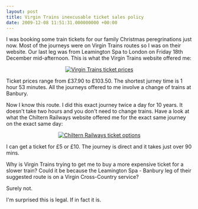 ```yaml
---
layout: post
title: Virgin Trains inexcusable ticket sales policy
date: 2009-12-08 11:51:31.000000000 +00:00
---
```

<div class="mceTemp mceIEcenter">
<div class="mceTemp mceIEcenter" style="text-align: left;">I was booking some train tickets for our family Christmas peregrinations just now. Most of the journeys were on Virgin Trains routes so I was on their website. Our last leg was from Leamington Spa to London on Friday 18th December mid-afternoon. This is what the Virgin Trains website offered me:</div>
<p style="text-align: center;"><a href="http://res.cloudinary.com/dominicsayers/image/upload/v1399584842/virgin_ndprfi.png"><img class=" wp-image-462 aligncenter" title="Virgin Trains" src="http://res.cloudinary.com/dominicsayers/image/upload/v1399584842/virgin_ndprfi.png" alt="Virgin Trains ticket prices" /></a></p>
<p style="text-align: left;">Ticket prices range from £37.90 to £103.50. The shortest jurney time is 1 hour 53 minutes. All the journeys offered to me involve a change of trains at Banbury.</p>
<p style="text-align: left;">Now I know this route. I did this exact journey twice a day for 10 years. It doesn't take two hours and you don't need to change trains. Have a look at what the Chiltern Railways website offered me for the exact same journey on the exact same day:</p>

</div>
<p style="text-align: center;"><a href="http://res.cloudinary.com/dominicsayers/image/upload/v1399584843/chiltern_dbt3lu.png"><img class=" wp-image-461 aligncenter" title="Chiltern Railways" src="http://res.cloudinary.com/dominicsayers/image/upload/v1399584843/chiltern_dbt3lu.png" alt="Chiltern Railways ticket options" /></a></p>
I can get a ticket for £5 or £10. The journey is direct and it takes just over 90 mins.

Why is Virgin Trains trying to get me to buy a more expensive ticket for a slower train? Could it be because the Leamington Spa - Banbury leg of their suggested route is on a Virgin Cross-Country service?

Surely not.

I'm surprised this is legal. If in fact it is.

